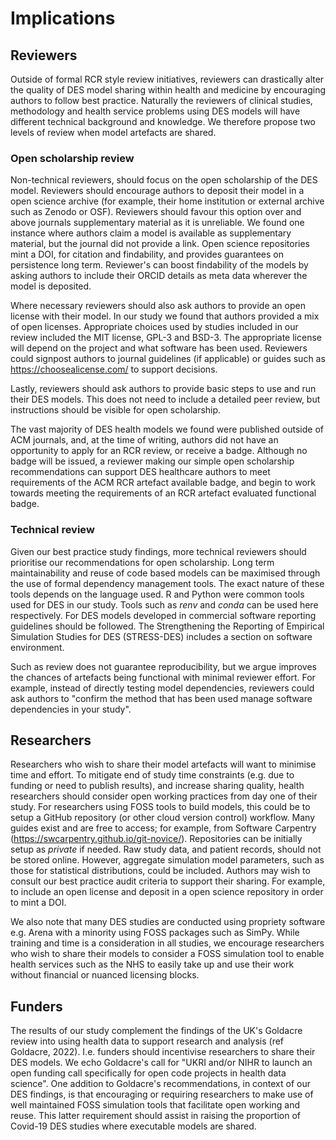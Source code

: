 # Implications

## Reviewers

Outside of formal RCR style review initiatives, reviewers can drastically alter the quality of DES model sharing within health and medicine by encouraging authors to follow best practice. Naturally the reviewers of clinical studies, methodology and health service problems using DES models will have different technical background and knowledge.  We therefore propose two levels of review when model artefacts are shared.

### Open scholarship review

Non-technical reviewers, should focus on the open scholarship of the DES model. Reviewers should encourage authors to deposit their model in a open science archive (for example, their home institution or external archive such as Zenodo or OSF). Reviewers should favour this option over and above journals supplementary material as it is unreliable. We found one instance where authors claim a model is available as supplementary material, but the journal did not provide a link. Open science repositories mint a DOI, for citation and findability, and provides guarantees on persistence long term.  Reviewer's can boost findability of the models by asking authors to include their ORCID details as meta data wherever the model is deposited.  

Where necessary reviewers should also ask authors to provide an open license with their model. In our study we found that authors provided a mix of open licenses. Appropriate choices used by studies included in our review included the MIT license, GPL-3 and BSD-3. The appropriate license will depend on the project and what software has been used. Reviewers could signpost authors to journal guidelines (if applicable) or 
guides such as https://choosealicense.com/ to support decisions.

Lastly, reviewers should ask authors to provide basic steps to use and run their DES models. This does not need to include a detailed peer review, but instructions should be visible for open scholarship.  

The vast majority of DES health models we found were published outside of ACM journals, and, at the time of writing, authors did not have an opportunity to apply for an RCR review, or receive a badge. Although no badge will be issued, a reviewer making our simple open scholarship recommendations can support DES healthcare authors to meet requirements of the ACM RCR artefact available badge, and begin to work towards meeting the requirements of an RCR artefact evaluated functional badge. 

### Technical review

Given our best practice study findings, more technical reviewers should prioritise our recommendations for open scholarship. Long term maintainability and reuse of code based models can be maximised through the use of formal dependency management tools. The exact nature of these tools depends on the language used. R and Python were common tools used for DES in our study. Tools such as *renv* and *conda* can be used here respectively. For DES models developed in commercial software reporting guidelines should be followed.  The Strengthening the Reporting of Empirical Simulation Studies for DES (STRESS-DES) includes a section on software environment.

Such as review does not guarantee reproducibility, but we argue improves the chances of artefacts being functional with minimal reviewer effort. For example, instead of directly testing model dependencies, reviewers could ask authors to "confirm the method that has been used manage software dependencies in your study". 

## Researchers

Researchers who wish to share their model artefacts will want to minimise time and effort. To mitigate end of study time constraints (e.g. due to funding or need to publish results), and increase sharing quality, health researchers should consider open working practices from day one of their study.  For researchers using FOSS tools to build models, this could be to setup a GitHub repository (or other cloud version control) workflow. Many guides exist and are free to access; for example, from Software Carpentry (https://swcarpentry.github.io/git-novice/). Repositories can be initially setup as *private* if needed.  Raw study data, and patient records, should not be stored online. However, aggregate simulation model parameters, such as those for statistical distributions, could be included.  Authors may wish to consult our best practice audit criteria to support their sharing. For example, to include an open license and deposit in a open science repository in order to mint a DOI.

We also note that many DES studies are conducted using propriety software e.g. Arena with a minority using FOSS packages such as SimPy.  While training and time is a consideration in all studies, we encourage researchers who wish to share their models to consider a FOSS simulation tool to enable health services such as the NHS to easily take up and use their work without financial or nuanced licensing blocks. 

## Funders

The results of our study complement the findings of the UK's Goldacre review into using health data to support research and analysis (ref Goldacre, 2022). I.e. funders should incentivise researchers to share their DES models. We echo Goldacre's call for "UKRI and/or NIHR to launch an open funding call specifically for open code projects in health data science". One addition to Goldacre's recommendations, in context of our DES findings, is that encouraging or requiring researchers to make use of well maintained FOSS simulation tools that facilitate open working and reuse.  This latter requirement should assist in raising the proportion of Covid-19 DES studies where executable models are shared.